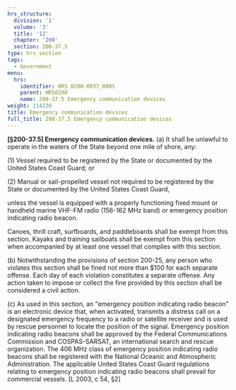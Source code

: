 ```yaml
---
hrs_structure:
  division: '1'
  volume: '3'
  title: '12'
  chapter: '200'
  section: 200-37.5
type: hrs_section
tags:
  - Government
menu:
  hrs:
    identifier: HRS_0200-0037_0005
    parent: HRS0200
    name: 200-37.5 Emergency communication devices
weight: 114230
title: Emergency communication devices
full_title: 200-37.5 Emergency communication devices
---
```

**[§200-37.5] Emergency communication devices.** (a) It shall be unlawful to operate in the waters of the State beyond one mile of shore, any:

(1) Vessel required to be registered by the State or documented by the United States Coast Guard; or

(2) Manual or sail-propelled vessel not required to be registered by the State or documented by the United States Coast Guard,

unless the vessel is equipped with a properly functioning fixed mount or handheld marine VHF-FM radio (156-162 MHz band) or emergency position indicating radio beacon.

Canoes, thrill craft, surfboards, and paddleboards shall be exempt from this section. Kayaks and training sailboats shall be exempt from this section when accompanied by at least one vessel that complies with this section.

(b) Notwithstanding the provisions of section 200-25, any person who violates this section shall be fined not more than $100 for each separate offense. Each day of each violation constitutes a separate offense. Any action taken to impose or collect the fine provided by this section shall be considered a civil action.

(c) As used in this section, an "emergency position indicating radio beacon" is an electronic device that, when activated, transmits a distress call on a designated emergency frequency to a radio or satellite receiver and is used by rescue personnel to locate the position of the signal. Emergency position indicating radio beacons shall be approved by the Federal Communications Commission and COSPAS-SARSAT, an international search and rescue organization. The 406 MHz class of emergency position indicating radio beacons shall be registered with the National Oceanic and Atmospheric Administration. The applicable United States Coast Guard regulations relating to emergency position indicating radio beacons shall prevail for commercial vessels. [L 2003, c 54, §2]